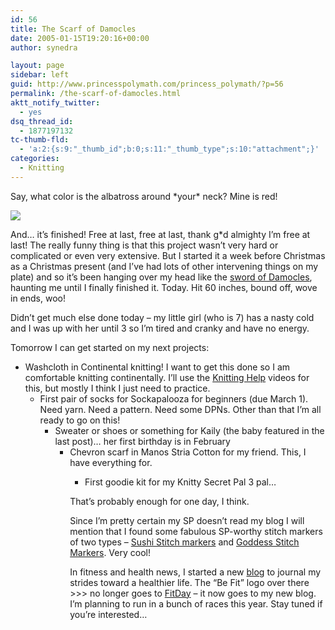 ```yaml
---
id: 56
title: The Scarf of Damocles
date: 2005-01-15T19:20:16+00:00
author: synedra

layout: page
sidebar: left
guid: http://www.princesspolymath.com/princess_polymath/?p=56
permalink: /the-scarf-of-damocles.html
aktt_notify_twitter:
  - yes
dsq_thread_id:
  - 1877197132
tc-thumb-fld:
  - 'a:2:{s:9:"_thumb_id";b:0;s:11:"_thumb_type";s:10:"attachment";}'
categories:
  - Knitting
---
```

Say, what color is the albatross around \*your\* neck? Mine is red!
  
![](http://www.perlgoddess.com/blog/images/scarf.jpg)
  
And&#8230; it&#8217;s finished! Free at last, free at last, thank g*d almighty I&#8217;m free at last! The really funny thing is that this project wasn&#8217;t very hard or complicated or even very extensive. But I started it a week before Christmas as a Christmas present (and I&#8217;ve had lots of other intervening things on my plate) and so it&#8217;s been hanging over my head like the [sword of Damocles](http://www.geocities.com/Hollywood/2549/damocles.html), haunting me until I finally finished it. Today. Hit 60 inches, bound off, wove in ends, woo!
  
Didn&#8217;t get much else done today &#8211; my little girl (who is 7) has a nasty cold and I was up with her until 3 so I&#8217;m tired and cranky and have no energy.
  
Tomorrow I can get started on my next projects:

  * Washcloth in Continental knitting! I want to get this done so I am comfortable knitting continentally. I&#8217;ll use the [Knitting Help](http://www.knittinghelp.com/) videos for this, but mostly I think I just need to practice. 
      * First pair of socks for Sockapalooza for beginners (due March 1). Need yarn. Need a pattern. Need some DPNs. Other than that I&#8217;m all ready to go on this! 
          * Sweater or shoes or something for Kaily (the baby featured in the last post)&#8230; her first birthday is in February 
              * Chevron scarf in Manos Stria Cotton for my friend. This, I have everything for. 
                  * First goodie kit for my Knitty Secret Pal 3 pal&#8230; </ul> 
                    That&#8217;s probably enough for one day, I think.
  
                    Since I&#8217;m pretty certain my SP doesn&#8217;t read my blog I will mention that I found some fabulous SP-worthy stitch markers of two types &#8211; [Sushi Stitch markers](http://www.amyville.com/) and [Goddess Stitch Markers](http://www.zenknit.com/buy.html). Very cool!
  
                    In fitness and health news, I started a new [blog](http://fitness.domestigirl.com/) to journal my strides toward a healthier life. The &#8220;Be Fit&#8221; logo over there >>> no longer goes to [FitDay](http://www.fitday.com/) &#8211; it now goes to my new blog. I&#8217;m planning to run in a bunch of races this year. Stay tuned if you&#8217;re interested&#8230;